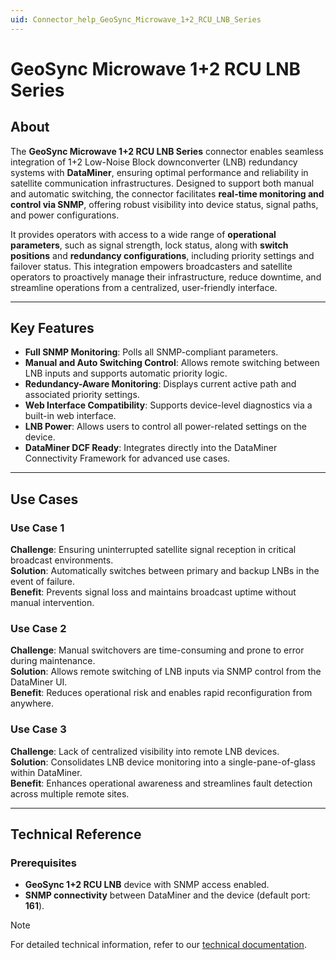 ```yaml
---
uid: Connector_help_GeoSync_Microwave_1+2_RCU_LNB_Series
---
```

# GeoSync Microwave 1+2 RCU LNB Series

## About

The **GeoSync Microwave 1+2 RCU LNB Series** connector enables seamless integration of 1+2 Low-Noise Block downconverter (LNB) redundancy systems with **DataMiner**, ensuring optimal performance and reliability in satellite communication infrastructures. Designed to support both manual and automatic switching, the connector facilitates **real-time monitoring and control via SNMP**, offering robust visibility into device status, signal paths, and power configurations.

It provides operators with access to a wide range of **operational parameters**, such as signal strength, lock status, along with **switch positions** and **redundancy configurations**, including priority settings and failover status. This integration empowers broadcasters and satellite operators to proactively manage their infrastructure, reduce downtime, and streamline operations from a centralized, user-friendly interface.


---

## Key Features

- **Full SNMP Monitoring**: Polls all SNMP-compliant parameters.  
- **Manual and Auto Switching Control**: Allows remote switching between LNB inputs and supports automatic priority logic.  
- **Redundancy-Aware Monitoring**: Displays current active path and associated priority settings.  
- **Web Interface Compatibility**: Supports device-level diagnostics via a built-in web interface.  
- **LNB Power**: Allows users to control all power-related settings on the device.  
- **DataMiner DCF Ready**: Integrates directly into the DataMiner Connectivity Framework for advanced use cases.  

---

## Use Cases

### Use Case 1  
**Challenge**: Ensuring uninterrupted satellite signal reception in critical broadcast environments.  
**Solution**: Automatically switches between primary and backup LNBs in the event of failure.  
**Benefit**: Prevents signal loss and maintains broadcast uptime without manual intervention.

### Use Case 2  
**Challenge**: Manual switchovers are time-consuming and prone to error during maintenance.  
**Solution**: Allows remote switching of LNB inputs via SNMP control from the DataMiner UI.  
**Benefit**: Reduces operational risk and enables rapid reconfiguration from anywhere.

### Use Case 3  
**Challenge**: Lack of centralized visibility into remote LNB devices.  
**Solution**: Consolidates LNB device monitoring into a single-pane-of-glass within DataMiner.  
**Benefit**: Enhances operational awareness and streamlines fault detection across multiple remote sites.

---

## Technical Reference

### Prerequisites

- **GeoSync 1+2 RCU LNB** device with SNMP access enabled.  
- **SNMP connectivity** between DataMiner and the device (default port: **161**).  

> [!NOTE]
> For detailed technical information, refer to our [technical documentation](xref:Connector_help_GeoSync_Microwave_1+2_RCU_LNB_Series_Technical).
